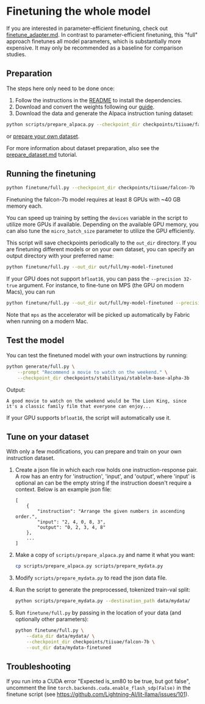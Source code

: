 # Finetuning the whole model

If you are interested in parameter-efficient finetuning, check out [finetune_adapter.md](finetune_adapter.md). In contrast to parameter-efficient finetuning, this "full" approach finetunes all model parameters, which is substantially more expensive. It may only be recommended as a baseline for comparison studies.

## Preparation

The steps here only need to be done once:

1. Follow the instructions in the [README](../README.md) to install the dependencies.
2. Download and convert the weights following our [guide](download_stablelm.md).
3. Download the data and generate the Alpaca instruction tuning dataset:

```bash
python scripts/prepare_alpaca.py --checkpoint_dir checkpoints/tiiuae/falcon-7b
```

or [prepare your own dataset](#tune-on-your-dataset).

For more information about dataset preparation, also see the [prepare_dataset.md](./prepare_dataset.md) tutorial.

## Running the finetuning

```bash
python finetune/full.py --checkpoint_dir checkpoints/tiiuae/falcon-7b
```

Finetuning the falcon-7b model requires at least 8 GPUs with ~40 GB memory each.

You can speed up training by setting the `devices` variable in the script to utilize more GPUs if available.
Depending on the available GPU memory, you can also tune the `micro_batch_size` parameter to utilize the GPU efficiently.

This script will save checkpoints periodically to the `out_dir` directory. If you are finetuning different models or on your own dataset, you can specify an output directory with your preferred name:

```bash
python finetune/full.py --out_dir out/full/my-model-finetuned
```

If your GPU does not support `bfloat16`, you can pass the `--precision 32-true` argument.
For instance, to fine-tune on MPS (the GPU on modern Macs), you can run

```bash
python finetune/full.py --out_dir out/full/my-model-finetuned --precision 32-true
```

Note that `mps` as the accelerator will be picked up automatically by Fabric when running on a modern Mac.

## Test the model

You can test the finetuned model with your own instructions by running:

```bash
python generate/full.py \
    --prompt "Recommend a movie to watch on the weekend." \
    --checkpoint_dir checkpoints/stabilityai/stablelm-base-alpha-3b
```

Output:

```text
A good movie to watch on the weekend would be The Lion King, since it's a classic family film that everyone can enjoy...
```

If your GPU supports `bfloat16`, the script will automatically use it.

## Tune on your dataset

With only a few modifications, you can prepare and train on your own instruction dataset.

1. Create a json file in which each row holds one instruction-response pair.
   A row has an entry for 'instruction', 'input', and 'output', where 'input' is optional an can be
   the empty string if the instruction doesn't require a context. Below is an example json file:

    ```text
    [
        {
            "instruction": "Arrange the given numbers in ascending order.",
            "input": "2, 4, 0, 8, 3",
            "output": "0, 2, 3, 4, 8"
        },
        ...
    ]
    ```

2. Make a copy of `scripts/prepare_alpaca.py` and name it what you want:

    ```bash
    cp scripts/prepare_alpaca.py scripts/prepare_mydata.py
    ```

3. Modify `scripts/prepare_mydata.py` to read the json data file.
4. Run the script to generate the preprocessed, tokenized train-val split:

    ```bash
    python scripts/prepare_mydata.py --destination_path data/mydata/
    ```

5. Run `finetune/full.py` by passing in the location of your data (and optionally other parameters):

    ```bash
    python finetune/full.py \
        --data_dir data/mydata/ \
        --checkpoint_dir checkpoints/tiiuae/falcon-7b \
        --out_dir data/mydata-finetuned
    ```

## Troubleshooting

If you run into a CUDA error "Expected is_sm80 to be true, but got false", uncomment the line
`torch.backends.cuda.enable_flash_sdp(False)` in the finetune script (see <https://github.com/Lightning-AI/lit-llama/issues/101>).
